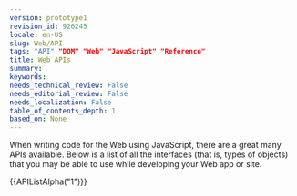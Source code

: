 ```yaml
---
version: prototype1
revision_id: 926245
locale: en-US
slug: Web/API
tags: "API" "DOM" "Web" "JavaScript" "Reference"
title: Web APIs
summary: 
keywords: 
needs_technical_review: False
needs_editorial_review: False
needs_localization: False
table_of_contents_depth: 1
based_on: None
---
```

<p>When writing code for the Web using JavaScript, there are a great many APIs available. Below is a list of all the interfaces (that is, types of objects) that you may be able to use while developing your Web app or site.</p>

<div>{{APIListAlpha("1")}}</div>

